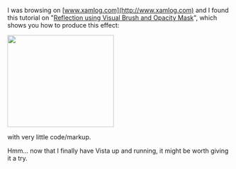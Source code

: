I was browsing on [www.xamlog.com](http://www.xamlog.com) and I found this tutorial on "[Reflection using Visual Brush and Opacity Mask](http://www.xamlog.com/2006/07/30/reflection-using-visual-brush-and-opacity-mask/)", which shows you how to produce this effect:

 <img height="208" src="http://www.xamlog.com/wp-content/uploads/2006/07/reflection_08.jpg" width="240" />

with very little code/markup.



Hmm... now that I finally have Vista up and running, it might be worth giving it a try.